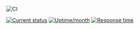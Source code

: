 ![CI](https://github.com/jdb8/site/workflows/CI/badge.svg)

[![Current status](https://badgen.net/uptime-robot/status/m780862024-50db2c44c703e5c68d6b1ebb)](https://joebateson.com) [![Uptime/month](https://badgen.net/uptime-robot/month/m776548133-1b0028ed9ed9d49b43ee6ea9)](#) [![Response time](https://badgen.net/uptime-robot/response/m776548133-1b0028ed9ed9d49b43ee6ea9)](#)
